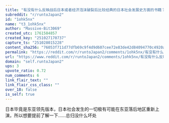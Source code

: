 ```yaml
---
title: "有没有什么反映战后日本或者经济泡沫破裂后比较经典的日本社会发展史方面的书籍？"
subreddit: "r/runtoJapan2"
id: "1ohk5nx"
name: "t3_1ohk5nx"
author: "Massive-Bit3069"
created_utc: 1761584857
created_key: "251027170737"
capture_ts: "251028015228"
content_sha256: "76053f711d77dfb69c9f4d9d607cee72e83de42d84094770c4920a6740d3c9ea"
permalink: "https://reddit.com/r/runtoJapan2/comments/1ohk5nx/有没有什么反映战后日本或者经济泡沫破裂后比较经典的日本社会发展史方面的书籍/"
url: "https://www.reddit.com/r/runtoJapan2/comments/1ohk5nx/有没有什么反映战后日本或者经济泡沫破裂后比较经典的日本社会发展史方面的书籍/"
domain: "self.runtoJapan2"
ups: 3
upvote_ratio: 0.72
num_comments: 6
link_flair_text: ""
link_flair_css_class: ""
over_18: false
is_self: true
---
```


日本毕竟是东亚领先版本，日本社会发生的一切极有可能在东亚落后地区重新上演，所以想要提前了解一下……总归没什么坏处
